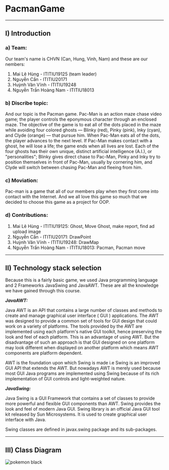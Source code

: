 <h1>PacmanGame</h1>
<hr>
<h2>I) Introduction</h2>
 <p><h3>a) Team:</h3>
   Our team's name is CHVN (Can, Hung, Vinh, Nam) and these are our nembers:
      <ol><li>Mai Lê Hùng - ITITIU19125 (team leader)</li>
      <li>Nguyễn Cần  - ITITIU20171</li>
      <li>Huỳnh Văn Vĩnh  - ITITIU19248</li>
      <li>Nguyễn Trần Hoàng Nam - ITITIU18013</li></ol></p>
      
<h3>b) Discribe topic:</h3>
<p> And our topic is the Pacman game. Pac-Man is an action maze chase video game; the player controls the eponymous character through an enclosed maze. The objective      of the game is to eat all of the dots placed in the maze while avoiding four colored ghosts — Blinky (red), Pinky (pink), Inky (cyan), and Clyde (orange) — that          pursue him. When Pac-Man eats all of the dots, the player advances to the next level. If Pac-Man makes contact with a ghost, he will lose a life; the game ends when      all lives are lost. Each of the four ghosts has their own unique, distinct artificial intelligence (A.I.), or "personalities"; Blinky gives direct chase to Pac-Man,      Pinky and Inky try to position themselves in front of Pac-Man, usually by cornering him, and Clyde will switch between chasing Pac-Man and fleeing from him.</p>
   
<h3>c) Moviation:</h3>
<p>Pac-man is a game that all of our members play when they first come into contact with the Internet. And we all love this game so much that we decided to choose this game as a project for OOP.</p>
      
<h3>d) Contributions:</h3>
   <p><ol><li>Mai Lê Hùng - ITITIU19125: Ghost, Move Ghost, make report, find ad upload image</li>
 <li>Nguyễn Cần  - ITITIU20171: DrawPoint</li>
 <li>Huỳnh Văn Vĩnh  - ITITIU19248: DrawMap</li>
 <li>Nguyễn Trần Hoàng Nam - ITITIU18013: Pacman, Pacman move</li></ol></p>
 
<hr>
 <h2>II) Technology stack selection</h2>
 <p>Because this is a fairly basic game, we used Java programming language and 2 Frameworks JavaSwing and JavaAWT. These are all the knowledge we have gained through this course.<br>
 
 <strong><i>JavaAWT:</i></strong><br>
 
Java AWT is an API that contains a large number of classes and methods to create and manage graphical user interface ( GUI ) applications. The AWT was designed to provide a common set of tools for GUI design that could work on a variety of platforms. The tools provided by the AWT are implemented using each platform's native GUI toolkit, hence preserving the look and feel of each platform. This is an advantage of using AWT. But the disadvantage of such an approach is that GUI designed on one platform may look different when displayed on another platform which means AWT components are platform dependent.

AWT is the foundation upon which Swing is made i.e Swing is an improved GUI API that extends the AWT. But nowadays AWT is merely used because most GUI Java programs are implemented using Swing because of its rich implementation of GUI controls and light-weighted nature.<br>
 
<strong><i>JavaSwing:</i></strong><br>
 
Java Swing is a GUI Framework that contains a set of classes to provide more powerful and flexible GUI components than AWT. Swing provides the look and feel of modern Java GUI. Swing library is an official Java GUI tool kit released by Sun Microsystems. It is used to create graphical user interface with Java.

Swing classes are defined in javax.swing package and its sub-packages.<br></p>
<hr>
<h2>III) Class Diagram</h2>
<img src="https://www.redbrick.me/wp-content/uploads/2020/09/pokemon-black.jpg" alt="pokemon black">

 
   
   
   

